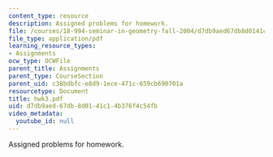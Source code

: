 ```yaml
---
content_type: resource
description: Assigned problems for homework.
file: /courses/18-994-seminar-in-geometry-fall-2004/d7db9aed67db8d0141c14b376f4c54fb_hwk3.pdf
file_type: application/pdf
learning_resource_types:
- Assignments
ocw_type: OCWFile
parent_title: Assignments
parent_type: CourseSection
parent_uid: c38bdbfc-e8d9-1ece-471c-659cb690701a
resourcetype: Document
title: hwk3.pdf
uid: d7db9aed-67db-8d01-41c1-4b376f4c54fb
video_metadata:
  youtube_id: null
---
```

Assigned problems for homework.

